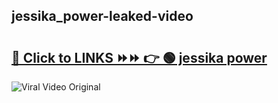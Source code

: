 
 ## jessika_power-leaked-video 

# <h2><a href="https://clipsfans.com/jessika_power&ref=git">🔗 Click to LINKS ⏩⏩ 👉 🟢 jessika power </a></h2>

<a href="https://clipsfans.com/jessika_power&ref=git" rel="nofollow" data-target="animated-image.originalLink"><img src="https://i.ibb.co.com/xMMVF88/686577567.gif" alt="Viral Video Original" style="max-width: 100%; display: inline-block;" data-target="animated-image.originalImage"></a>
